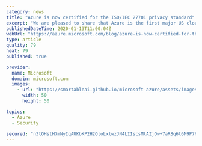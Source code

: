```yaml
---
category: news
title: "Azure is now certified for the ISO/IEC 27701 privacy standard"
excerpt: "We are pleased to share that Azure is the first major US cloud provider to achieve certification as a data processor for the new international standard ISO/IEC 27701 Privacy Information Management System (PIMS). The PIMS certification demonstrates that Azure provides a comprehensive set of management"
publishedDateTime: 2020-01-13T11:00:04Z
webUrl: "https://azure.microsoft.com/blog/azure-is-now-certified-for-the-iso-iec-27701-privacy-standard/"
type: article
quality: 79
heat: 79
published: true

provider:
  name: Microsoft
  domain: microsoft.com
  images:
    - url: "https://smartableai.github.io/microsoft-azure/assets/images/organizations/microsoft.com-50x50.jpg"
      width: 50
      height: 50

topics:
  - Azure
  - Security

secured: "n3tOHstH7mNyIqAUKbKP2H2OloLxlwzJN4LIIscsMlAIjOw+7aR8q6t6M9P7RsHPSZEjdPf9jABqUSt8hHqyBpnviHCwsLKhEdXEzr8im0f6H3qmbLJsbFuOdf003dzdhxIFA4IcMFcXgjRZlTybyTeEFejXoPdarlFHaoQkcZe0IH1/0sjAAknwhDROJP1ZmuCulsTNP403WRoBWW9Aule+saRa/jVKpaY5Kn2cchisuydf0QlBcodeByO0Z7Hg47CTp4oon6buom4M11qFIw/MQC16i0USORfnFjgQbw045oaum6RxZ/yrdoPD+jsSQ9/rlYFVYb4ykJFvamuG+A==;o3tAQDFzFsgXEojkMDLJTw=="
---
```


